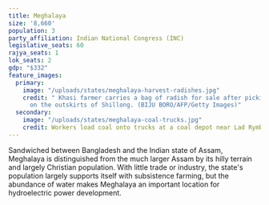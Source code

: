 ```yaml
---
title: Meghalaya
size: '8,660'
population: 3
party_affiliation: Indian National Congress (INC)
legislative_seats: 60
rajya_seats: 1
lok_seats: 2
gdp: "$332"
feature_images:
  primary:
    image: "/uploads/states/meghalaya-harvest-radishes.jpg"
    credit: " Khasi farmer carries a bag of radish for sale after picking from fields
      on the outskirts of Shillong. (BIJU BORO/AFP/Getty Images)"
  secondary:
    image: "/uploads/states/meghalaya-coal-trucks.jpg"
    credit: Workers load coal onto trucks at a coal depot near Lad Rymbai. (Daniel Berehulak/Getty Images)
---
```


Sandwiched between Bangladesh and the Indian state of Assam, Meghalaya is distinguished from the much larger Assam by its hilly terrain and largely Christian population. With little trade or industry, the state's population largely supports itself with subsistence farming, but the abundance of water makes Meghalaya an important location for hydroelectric power development.
